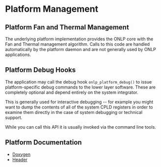 # Platform Management

## Platform Fan and Thermal Management

The underlying platform implementation provides the ONLP core with the Fan and Thermal management algorithm.
Calls to this code are handled automatically by the platform daemon and are not generally used by ONLP applications.

## Platform Debug Hooks

The application may call the debug hook ```onlp_platform_debug()``` to issue platform-specific debug commands to the lower layer software.
These are completely optional and depend entirely on the system integrator.

This is generally used for interactive debugging -- for example you might want to dump the contents of all of the system CPLD registers in order to
examine them directly in the case of system debugging or technical support.

While you can call this API it is usually invoked via the command line tools.

## Platform Documentation
* [Doxygen](http://ocp.opennetlinux.org/onlp/group__platform.html)
* [Header](https://github.com/opencomputeproject/OpenNetworkLinux/blob/ONLPv2/packages/base/any/onlp/src/onlp/module/inc/onlp/platform.h)
